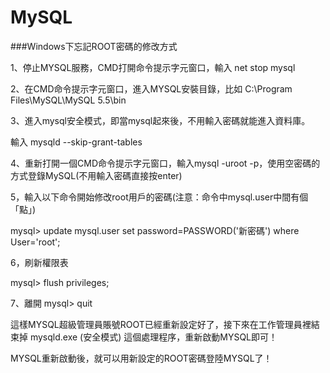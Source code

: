 # MySQL

###Windows下忘記ROOT密碼的修改方式

1、停止MYSQL服務，CMD打開命令提示字元窗口，輸入 net stop mysql

2、在CMD命令提示字元窗口，進入MYSQL安裝目錄，比如 C:\Program Files\MySQL\MySQL 5.5\bin

3、進入mysql安全模式，即當mysql起來後，不用輸入密碼就能進入資料庫。

輸入 mysqld --skip-grant-tables

4、重新打開一個CMD命令提示字元窗口，輸入mysql -uroot -p，使用空密碼的方式登錄MySQL(不用輸入密碼直接按enter)

5，輸入以下命令開始修改root用戶的密碼(注意：命令中mysql.user中間有個「點」)

mysql> update mysql.user set password=PASSWORD('新密碼') where User='root';

6，刷新權限表

mysql> flush privileges;

7、離開
mysql> quit

這樣MYSQL超級管理員賬號ROOT已經重新設定好了，接下來在工作管理員裡結束掉 mysqld.exe (安全模式) 這個處理程序，重新啟動MYSQL即可！

MYSQL重新啟動後，就可以用新設定的ROOT密碼登陸MYSQL了！
